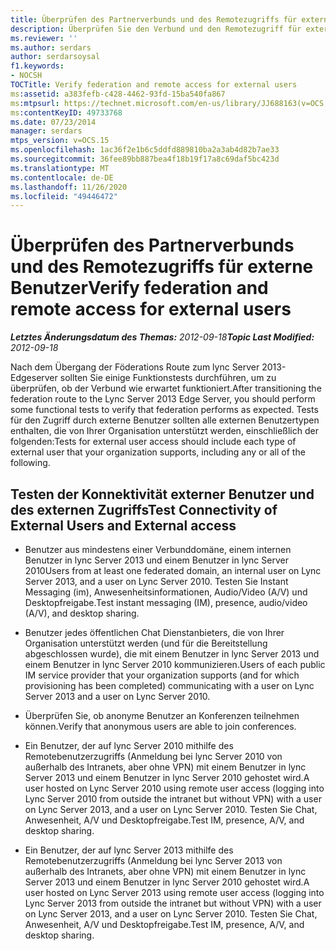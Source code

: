 ```yaml
---
title: Überprüfen des Partnerverbunds und des Remotezugriffs für externe Benutzer
description: Überprüfen Sie den Verbund und den Remotezugriff für externe Benutzer.
ms.reviewer: ''
ms.author: serdars
author: serdarsoysal
f1.keywords:
- NOCSH
TOCTitle: Verify federation and remote access for external users
ms:assetid: a383fefb-c428-4462-93fd-15ba540fa867
ms:mtpsurl: https://technet.microsoft.com/en-us/library/JJ688163(v=OCS.15)
ms:contentKeyID: 49733768
ms.date: 07/23/2014
manager: serdars
mtps_version: v=OCS.15
ms.openlocfilehash: 1ac36f2e1b6c5ddfd889810ba2a3ab4d82b7ae33
ms.sourcegitcommit: 36fee89bb887bea4f18b19f17a8c69daf5bc423d
ms.translationtype: MT
ms.contentlocale: de-DE
ms.lasthandoff: 11/26/2020
ms.locfileid: "49446472"
---
```

# <a name="verify-federation-and-remote-access-for-external-users"></a><span data-ttu-id="14a75-103">Überprüfen des Partnerverbunds und des Remotezugriffs für externe Benutzer</span><span class="sxs-lookup"><span data-stu-id="14a75-103">Verify federation and remote access for external users</span></span>

<div data-xmlns="http://www.w3.org/1999/xhtml">

<div class="topic" data-xmlns="http://www.w3.org/1999/xhtml" data-msxsl="urn:schemas-microsoft-com:xslt" data-cs="https://msdn.microsoft.com/">

<div data-asp="https://msdn2.microsoft.com/asp">



</div>

<div id="mainSection">

<div id="mainBody"><span data-ttu-id="14a75-104">

<span> </span></span><span class="sxs-lookup"><span data-stu-id="14a75-104">

<span> </span></span></span>

<span data-ttu-id="14a75-105">_**Letztes Änderungsdatum des Themas:** 2012-09-18_</span><span class="sxs-lookup"><span data-stu-id="14a75-105">_**Topic Last Modified:** 2012-09-18_</span></span>

<span data-ttu-id="14a75-106">Nach dem Übergang der Föderations Route zum lync Server 2013-Edgeserver sollten Sie einige Funktionstests durchführen, um zu überprüfen, ob der Verbund wie erwartet funktioniert.</span><span class="sxs-lookup"><span data-stu-id="14a75-106">After transitioning the federation route to the Lync Server 2013 Edge Server, you should perform some functional tests to verify that federation performs as expected.</span></span> <span data-ttu-id="14a75-107">Tests für den Zugriff durch externe Benutzer sollten alle externen Benutzertypen enthalten, die von Ihrer Organisation unterstützt werden, einschließlich der folgenden:</span><span class="sxs-lookup"><span data-stu-id="14a75-107">Tests for external user access should include each type of external user that your organization supports, including any or all of the following.</span></span>

<div>

## <a name="test-connectivity-of-external-users-and-external-access"></a><span data-ttu-id="14a75-108">Testen der Konnektivität externer Benutzer und des externen Zugriffs</span><span class="sxs-lookup"><span data-stu-id="14a75-108">Test Connectivity of External Users and External access</span></span>

  - <span data-ttu-id="14a75-109">Benutzer aus mindestens einer Verbunddomäne, einem internen Benutzer in lync Server 2013 und einem Benutzer in lync Server 2010</span><span class="sxs-lookup"><span data-stu-id="14a75-109">Users from at least one federated domain, an internal user on Lync Server 2013, and a user on Lync Server 2010.</span></span> <span data-ttu-id="14a75-110">Testen Sie Instant Messaging (im), Anwesenheitsinformationen, Audio/Video (A/V) und Desktopfreigabe.</span><span class="sxs-lookup"><span data-stu-id="14a75-110">Test instant messaging (IM), presence, audio/video (A/V), and desktop sharing.</span></span>

  - <span data-ttu-id="14a75-111">Benutzer jedes öffentlichen Chat Dienstanbieters, die von Ihrer Organisation unterstützt werden (und für die Bereitstellung abgeschlossen wurde), die mit einem Benutzer in lync Server 2013 und einem Benutzer in lync Server 2010 kommunizieren.</span><span class="sxs-lookup"><span data-stu-id="14a75-111">Users of each public IM service provider that your organization supports (and for which provisioning has been completed) communicating with a user on Lync Server 2013 and a user on Lync Server 2010.</span></span>

  - <span data-ttu-id="14a75-112">Überprüfen Sie, ob anonyme Benutzer an Konferenzen teilnehmen können.</span><span class="sxs-lookup"><span data-stu-id="14a75-112">Verify that anonymous users are able to join conferences.</span></span>

  - <span data-ttu-id="14a75-113">Ein Benutzer, der auf lync Server 2010 mithilfe des Remotebenutzerzugriffs (Anmeldung bei lync Server 2010 von außerhalb des Intranets, aber ohne VPN) mit einem Benutzer in lync Server 2013 und einem Benutzer in lync Server 2010 gehostet wird.</span><span class="sxs-lookup"><span data-stu-id="14a75-113">A user hosted on Lync Server 2010 using remote user access (logging into Lync Server 2010 from outside the intranet but without VPN) with a user on Lync Server 2013, and a user on Lync Server 2010.</span></span> <span data-ttu-id="14a75-114">Testen Sie Chat, Anwesenheit, A/V und Desktopfreigabe.</span><span class="sxs-lookup"><span data-stu-id="14a75-114">Test IM, presence, A/V, and desktop sharing.</span></span>

  - <span data-ttu-id="14a75-115">Ein Benutzer, der auf lync Server 2013 mithilfe des Remotebenutzerzugriffs (Anmeldung bei lync Server 2013 von außerhalb des Intranets, aber ohne VPN) mit einem Benutzer in lync Server 2013 und einem Benutzer in lync Server 2010 gehostet wird.</span><span class="sxs-lookup"><span data-stu-id="14a75-115">A user hosted on Lync Server 2013 using remote user access (logging into Lync Server 2013 from outside the intranet but without VPN) with a user on Lync Server 2013, and a user on Lync Server 2010.</span></span> <span data-ttu-id="14a75-116">Testen Sie Chat, Anwesenheit, A/V und Desktopfreigabe.</span><span class="sxs-lookup"><span data-stu-id="14a75-116">Test IM, presence, A/V, and desktop sharing.</span></span>

<span data-ttu-id="14a75-117"></div>

</div>

<span> </span>

</div>

</div>

</span><span class="sxs-lookup"><span data-stu-id="14a75-117"></div>

</div>

<span> </span>

</div>

</div>

</span></span></div>

